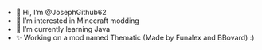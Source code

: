 - 👋 Hi, I’m @JosephGithub62
- 👀 I’m interested in Minecraft modding
- 🌱 I’m currently learning Java
- ✨ Working on a mod named Thematic (Made by Funalex and BBovard) :)

<!---
JosephGithub62/JosephGithub62 is a ✨ special ✨ repository because its `README.md` (this file) appears on your GitHub profile.
You can click the Preview link to take a look at your changes.
--->
